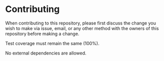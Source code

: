 # Contributing

When contributing to this repository, please first discuss the change you wish to make via issue, email, or any other method with the owners of this repository before making a change.

Test coverage must remain the same (100%).

No external dependencies are allowed.
